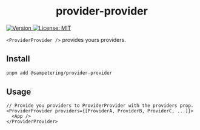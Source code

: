 <h1 align="center">provider-provider</h1>
<p>
  <a href="https://www.npmjs.com/package/@sampetering/provider-provider" target="_blank">
    <img alt="Version" src="https://img.shields.io/npm/v/@sampetering/provider-provider.svg">
  </a>
  <a href="#" target="_blank">
    <img alt="License: MIT" src="https://img.shields.io/badge/License-MIT-yellow.svg" />
  </a>
</p>

`<ProviderProvider />` provides yours providers.

## Install

```sh
pnpm add @sampetering/provider-provider
```

## Usage

```
// Provide you providers to ProviderProvider with the providers prop.
<ProviderProvider providers={[ProviderA, ProviderB, ProviderC, ...]}>
  <App />
</ProviderProvider>
```
